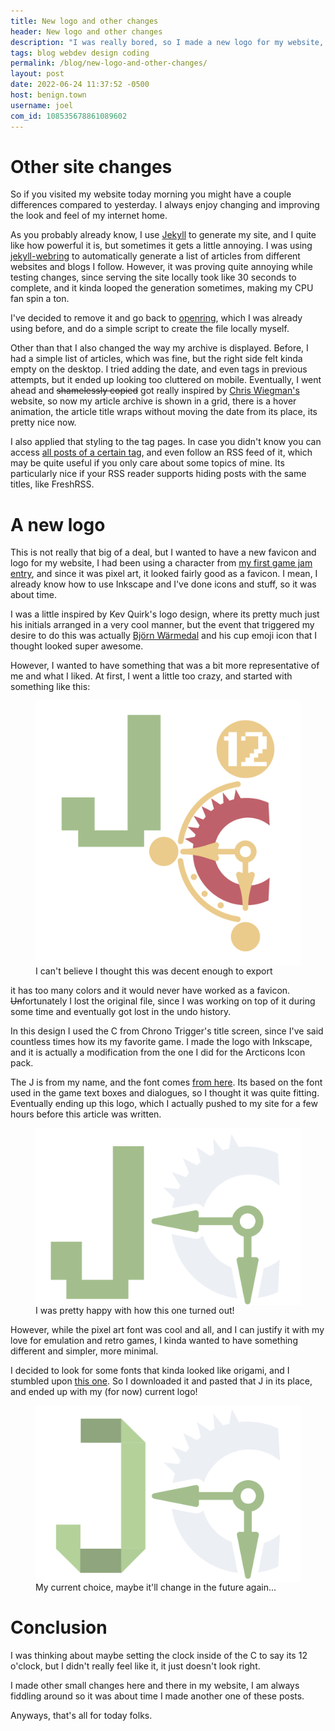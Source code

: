 ```yaml
---
title: New logo and other changes
header: New logo and other changes
description: "I was really bored, so I made a new logo for my website, inspired, as always, by other people's blogs."
tags: blog webdev design coding
permalink: /blog/new-logo-and-other-changes/
layout: post
date: 2022-06-24 11:37:52 -0500
host: benign.town
username: joel
com_id: 108535678861089602
---
```


# Other site changes

So if you visited my website today morning you might have a couple differences compared to yesterday. I always enjoy changing and improving the look and feel of my internet home.

As you probably already know, I use [Jekyll](https://jekyllrb.com) to generate my site, and I quite like how powerful it is, but sometimes it gets a little annoying. I was using [jekyll-webring](https://github.com/syldexiahime/jekyll-webring/) to automatically generate a list of articles from different websites and blogs I follow. However, it was proving quite annoying while testing changes, since serving the site locally took like 30 seconds to complete, and it kinda looped the generation sometimes, making my CPU fan spin a ton.

I've decided to remove it and go back to [openring](https://git.sr.ht/~sircmpwn/openring), which I was already using before, and do a simple script to create the file locally myself. 

Other than that I also changed the way my archive is displayed. Before, I had a simple list of articles, which was fine, but the right side felt kinda empty on the desktop. I tried adding the date, and even tags in previous attempts, but it ended up looking too cluttered on mobile. Eventually, I went ahead and ~~shamelessly copied~~ got really inspired by [Chris Wiegman's](https://chriswiegman.com) website, so now my article archive is shown in a grid, there is a hover animation, the article title wraps without moving the date from its place, its pretty nice now.

I also applied that styling to the tag pages. In case you didn't know you can access [all posts of a certain tag](/tags/), and even follow an RSS feed of it, which may be quite useful if you only care about some topics of mine. Its particularly nice if your RSS reader supports hiding posts with the same titles, like FreshRSS.

# A new logo

This is not really that big of a deal, but I wanted to have a new favicon and logo for my website, I had been using a character from [my first game jam entry](https://joelchrono12.itch.io/swap-die-repeat), and since it was pixel art, it looked fairly good as a favicon. I mean, I already know how to use Inkscape and I've done icons and stuff, so it was about time.

I was a little inspired by Kev Quirk's logo design, where its pretty much just his initials arranged in a very cool manner, but the event that triggered my desire to do this was actually [Björn Wärmedal](https://warmedal.se/~bjorn/index.html) and his cup emoji icon that I thought looked super awesome.

However, I wanted to have something that was a bit more representative of me and what I liked. At first, I went a little too crazy, and started with something like this:

<figure>
  <img alt="My initial logo idea" width="512px" align="center" src="/assets/img/blogs/2022-06-24-favicon_v1.png" />
  <figcaption>I can't believe I thought this was decent enough to export</figcaption>
</figure>

it has too many colors and it would never have worked as a favicon. ~~Un~~fortunately I lost the original file, since I was working on top of it during some time and eventually got lost in the undo history.

In this design I used the C from Chrono Trigger's title screen, since I've said countless times how its my favorite game. I made the logo with Inkscape, and it is actually a modification from the one I did for the Arcticons Icon pack.

The J is from my name, and the font comes [from here](http://www.thealmightyguru.com/GameFonts/Series-ChronoTrigger.html). Its based on the font used in the game text boxes and dialogues, so I thought it was quite fitting. Eventually ending up this logo, which I actually pushed to my site for a few hours before this article was written.

<figure>
  <img alt="My initial logo idea" width="512px" align="center" src="/assets/img/blogs/2022-06-24-favicon_v2.png" />
  <figcaption>I was pretty happy with how this one turned out!</figcaption>
</figure>

However, while the pixel art font was cool and all, and I can justify it with my love for emulation and retro games, I kinda wanted to have something different and simpler, more minimal.

I decided to look for some fonts that kinda looked like origami, and I stumbled upon [this one](https://creiden.com/free-origami-letters/). So I downloaded it and pasted that J in its place, and ended up with my (for now) current logo!


<figure>
  <img alt="Current logo" width="512px" align="center" src="/assets/img/logo.png" />
  <figcaption>My current choice, maybe it'll change in the future again...</figcaption>
</figure>


# Conclusion

I was thinking about maybe setting the clock inside of the C to say its 12 o'clock, but I didn't really feel like it, it just doesn't look right.

I made other small changes here and there in my website, I am always fiddling around so it was about time I made another one of these posts.

Anyways, that's all for today folks.


